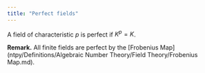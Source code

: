 ```yaml
---
title: "Perfect fields"
---
```


A field of characteristic $p$ is perfect if $K^p=K$.

**Remark.** All finite fields are perfect by the [Frobenius Map](ntpy/Definitions/Algebraic Number Theory/Field Theory/Frobenius Map.md).

